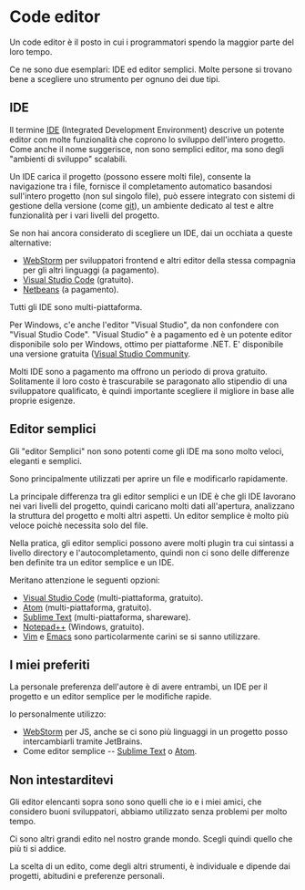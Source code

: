 # Code editor

Un code editor è il posto in cui i programmatori spendo la maggior parte del loro tempo.

Ce ne sono due esemplari: IDE ed editor semplici. Molte persone si trovano bene a scegliere uno strumento per ognuno dei due tipi.

## IDE

Il termine [IDE](https://en.wikipedia.org/wiki/Integrated_development_environment) (Integrated Development Environment) descrive un potente editor con molte funzionalità che coprono lo sviluppo dell'intero progetto. Come anche il nome suggerisce, non sono semplici editor, ma sono degli "ambienti di sviluppo" scalabili.

Un IDE carica il progetto (possono essere molti file), consente la navigazione tra i file, fornisce il completamento automatico basandosi sull'intero progetto (non sul singolo file), può essere integrato con sistemi di gestione della versione (come [git](https://git-scm.com/)), un ambiente dedicato al test e altre funzionalità per i vari livelli del progetto.

Se non hai ancora considerato di scegliere un IDE, dai un occhiata a queste alternative:

- [WebStorm](http://www.jetbrains.com/webstorm/) per sviluppatori frontend e altri editor della stessa compagnia per gli altri linguaggi (a pagamento).
- [Visual Studio Code](https://code.visualstudio.com/) (gratuito).
- [Netbeans](http://netbeans.org/) (a pagamento).

Tutti gli IDE sono multi-piattaforma.

Per Windows, c'e anche l'editor "Visual Studio", da non confondere con "Visual Studio Code". "Visual Studio" è a pagamento ed è un potente editor disponibile solo per Windows, ottimo per piattaforme .NET. E' disponibile una versione gratuita ([Visual Studio Community](https://www.visualstudio.com/vs/community/).

Molti IDE sono a pagamento ma offrono un periodo di prova gratuito. Solitamente il loro costo è trascurabile se paragonato allo stipendio di una sviluppatore qualificato, è quindi importante scegliere il migliore in base alle proprie esigenze.

## Editor semplici

Gli "editor Semplici" non sono potenti come gli IDE ma sono molto veloci, eleganti e semplici.

Sono principalmente utilizzati per aprire un file e modificarlo rapidamente.

La principale differenza tra gli editor semplici e un IDE è che gli IDE lavorano nei vari livelli del progetto, quindi caricano molti dati all'apertura, analizzano la struttura del progetto e molti altri aspetti. Un editor semplice è molto più veloce poichè necessita solo del file.

Nella pratica, gli editor semplici possono avere molti plugin tra cui sintassi a livello directory e l'autocompletamento, quindi non ci sono delle differenze ben definite tra un editor semplice e un IDE.

Meritano attenzione le seguenti opzioni:

- [Visual Studio Code](https://code.visualstudio.com/) (multi-piattaforma, gratuito).
- [Atom](https://atom.io/) (multi-piattaforma, gratuito).
- [Sublime Text](http://www.sublimetext.com) (multi-piattaforma, shareware).
- [Notepad++](https://notepad-plus-plus.org/) (Windows, gratuito).
- [Vim](http://www.vim.org/) e [Emacs](https://www.gnu.org/software/emacs/) sono particolarmente carini se si sanno utilizzare.

## I miei preferiti

La personale preferenza dell'autore è di avere entrambi, un IDE per il progetto e un editor semplice per le modifiche rapide.

Io personalmente utilizzo:

- [WebStorm](http://www.jetbrains.com/webstorm/) per JS, anche se ci sono più linguaggi in un progetto posso intercambiarli tramite JetBrains.
- Come editor semplice -- [Sublime Text](http://www.sublimetext.com) o [Atom](https://atom.io/).

## Non intestarditevi

Gli editor elencanti sopra sono sono quelli che io e i miei amici, che considero buoni sviluppatori, abbiamo utilizzato senza problemi per molto tempo.

Ci sono altri grandi edito nel nostro grande mondo. Scegli quindi quello che più ti si addice.

La scelta di un edito, come degli altri strumenti, è individuale e dipende dai progetti, abitudini e preferenze personali.
